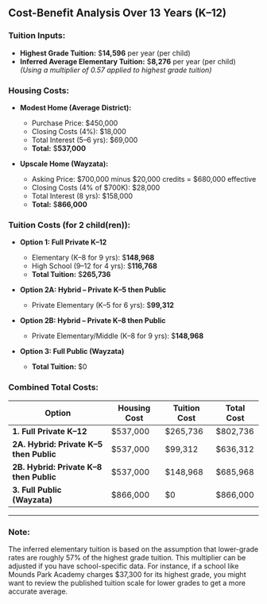 ## Cost-Benefit Analysis Over 13 Years (K–12)

### Tuition Inputs:
- **Highest Grade Tuition:** \$**14,596** per year (per child)
- **Inferred Average Elementary Tuition:** \$**8,276** per year (per child)
  *(Using a multiplier of 0.57 applied to highest grade tuition)*

### Housing Costs:
- **Modest Home (Average District):**  
  - Purchase Price: \$450,000  
  - Closing Costs (4%): \$18,000  
  - Total Interest (5–6 yrs): \$69,000  
  - **Total:** \$**537,000**

- **Upscale Home (Wayzata):**  
  - Asking Price: \$700,000 minus \$20,000 credits = \$680,000 effective  
  - Closing Costs (4% of \$700K): \$28,000  
  - Total Interest (8 yrs): \$158,000  
  - **Total:** \$**866,000**

### Tuition Costs (for 2 child(ren)):
- **Option 1: Full Private K–12**  
  - Elementary (K–8 for 9 yrs): \$**148,968**  
  - High School (9–12 for 4 yrs): \$**116,768**  
  - **Total Tuition:** \$**265,736**

- **Option 2A: Hybrid – Private K–5 then Public**  
  - Private Elementary (K–5 for 6 yrs): \$**99,312**

- **Option 2B: Hybrid – Private K–8 then Public**  
  - Private Elementary/Middle (K–8 for 9 yrs): \$**148,968**

- **Option 3: Full Public (Wayzata)**  
  - **Total Tuition:** \$0

### Combined Total Costs:
| Option                                  | Housing Cost       | Tuition Cost       | **Total Cost**     |
|-----------------------------------------|--------------------|--------------------|--------------------|
| **1. Full Private K–12**                | \$537,000 | \$265,736 | \$802,736 |
| **2A. Hybrid: Private K–5 then Public**   | \$537,000 | \$99,312    | \$636,312 |
| **2B. Hybrid: Private K–8 then Public**   | \$537,000 | \$148,968    | \$685,968 |
| **3. Full Public (Wayzata)**             | \$866,000 | \$0               | \$866,000 |

---

### Note:
The inferred elementary tuition is based on the assumption that lower-grade rates are roughly 57% of the highest grade tuition. This multiplier can be adjusted if you have school-specific data. For instance, if a school like Mounds Park Academy charges \$37,300 for its highest grade, you might want to review the published tuition scale for lower grades to get a more accurate average.